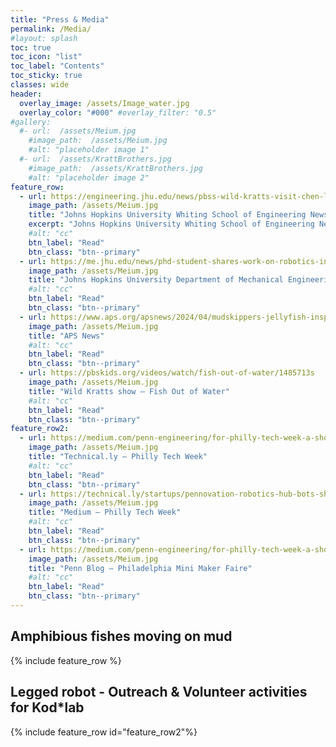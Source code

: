```yaml
---
title: "Press & Media"
permalink: /Media/
#layout: splash
toc: true
toc_icon: "list"
toc_label: "Contents"
toc_sticky: true
classes: wide
header:
  overlay_image: /assets/Image_water.jpg
  overlay_color: "#000" #overlay_filter: "0.5"
#gallery:
  #- url:  /assets/Meium.jpg
    #image_path:  /assets/Meium.jpg
    #alt: "placeholder image 1"
  #- url:  /assets/KrattBrothers.jpg
    #image_path:  /assets/KrattBrothers.jpg
    #alt: "placeholder image 2"
feature_row:
  - url: https://engineering.jhu.edu/news/pbss-wild-kratts-visit-chen-lis-terradynamics-lab/
    image_path: /assets/Meium.jpg
    title: "Johns Hopkins University Whiting School of Engineering News - Wild Kratts show"
    excerpt: "Johns Hopkins University Whiting School of Engineering News - Wild Kratts show"
    #alt: "cc"
    btn_label: "Read"
    btn_class: "btn--primary"
  - url: https://me.jhu.edu/news/phd-student-shares-work-on-robotics-inspired-by-mudskippers-at-american-physical-society-march-meeting/
    image_path: /assets/Meium.jpg
    title: "Johns Hopkins University Department of Mechanical Engineering News - APS News"
    #alt: "cc"
    btn_label: "Read"
    btn_class: "btn--primary"
  - url: https://www.aps.org/apsnews/2024/04/mudskippers-jellyfish-inspire-robot-designs
    image_path: /assets/Meium.jpg
    title: "APS News"
    #alt: "cc"
    btn_label: "Read"
    btn_class: "btn--primary"
  - url: https://pbskids.org/videos/watch/fish-out-of-water/1485713s
    image_path: /assets/Meium.jpg
    title: "Wild Kratts show – Fish Out of Water"
    #alt: "cc"
    btn_label: "Read"
    btn_class: "btn--primary"    
feature_row2:
  - url: https://medium.com/penn-engineering/for-philly-tech-week-a-showcase-for-cutting-edge-robots-ff8d36988a35
    image_path: /assets/Meium.jpg
    title: "Technical.ly – Philly Tech Week"
    #alt: "cc"
    btn_label: "Read"
    btn_class: "btn--primary"
  - url: https://technical.ly/startups/pennovation-robotics-hub-bots-showcase-philly-tech-week/
    image_path: /assets/Meium.jpg
    title: "Medium – Philly Tech Week"
    #alt: "cc"
    btn_label: "Read"
    btn_class: "btn--primary"
  - url: https://medium.com/penn-engineering/for-philly-tech-week-a-showcase-for-cutting-edge-robots-ff8d36988a35
    image_path: /assets/Meium.jpg
    title: "Penn Blog – Philadelphia Mini Maker Faire"
    #alt: "cc"
    btn_label: "Read"
    btn_class: "btn--primary"
---
```

## Amphibious fishes moving on mud

{% include feature_row %}

## Legged robot - Outreach & Volunteer activities for Kod*lab

{% include feature_row id="feature_row2"%}

